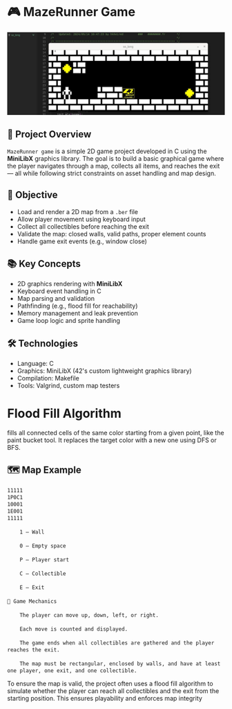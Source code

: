 # 🎮 MazeRunner Game


![Text Alt](mazerunner_game/xpm_files/mazerunner.jpg)

## 📘 Project Overview

`MazeRunner game` is a simple 2D game project developed in C using the **MiniLibX** graphics library. The goal is to build a basic graphical game where the player navigates through a map, collects all items, and reaches the exit — all while following strict constraints on asset handling and map design.

## 🏁 Objective

- Load and render a 2D map from a `.ber` file
- Allow player movement using keyboard input
- Collect all collectibles before reaching the exit
- Validate the map: closed walls, valid paths, proper element counts
- Handle game exit events (e.g., window close)

## 📚 Key Concepts

- 2D graphics rendering with **MiniLibX**
- Keyboard event handling in C
- Map parsing and validation
- Pathfinding (e.g., flood fill for reachability)
- Memory management and leak prevention
- Game loop logic and sprite handling

## 🛠️ Technologies

- Language: C
- Graphics: MiniLibX (42's custom lightweight graphics library)
- Compilation: Makefile
- Tools: Valgrind, custom map testers

 # Flood Fill Algorithm
  fills all connected cells of the same color starting from a given point, like the paint bucket tool. It replaces the target color with a new one using DFS or BFS.
## 🗺️ Map Example

```plaintext
11111
1P0C1
10001
1E001
11111

    1 – Wall

    0 – Empty space

    P – Player start

    C – Collectible

    E – Exit

🧠 Game Mechanics

    The player can move up, down, left, or right.

    Each move is counted and displayed.

    The game ends when all collectibles are gathered and the player reaches the exit.

    The map must be rectangular, enclosed by walls, and have at least one player, one exit, and one collectible.

```
To ensure the map is valid, the project often uses a flood fill algorithm to simulate whether the player can reach all collectibles and the exit from the starting position. This ensures playability and enforces map integrity